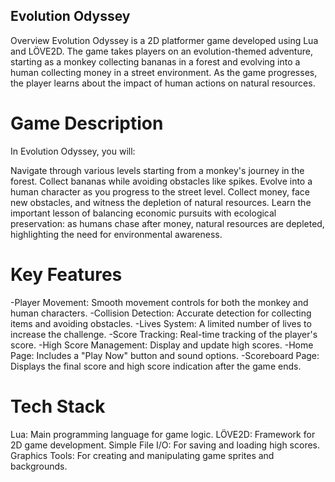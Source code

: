 
## Evolution Odyssey
Overview
Evolution Odyssey is a 2D platformer game developed using Lua and LÖVE2D. The game takes players on an evolution-themed adventure, starting as a monkey collecting bananas in a forest and evolving into a human collecting money in a street environment. As the game progresses, the player learns about the impact of human actions on natural resources.

# Game Description
In Evolution Odyssey, you will:

Navigate through various levels starting from a monkey's journey in the forest.
Collect bananas while avoiding obstacles like spikes.
Evolve into a human character as you progress to the street level.
Collect money, face new obstacles, and witness the depletion of natural resources.
Learn the important lesson of balancing economic pursuits with ecological preservation: as humans chase after money, natural resources are depleted, highlighting the need for environmental awareness.

# Key Features
-Player Movement: Smooth movement controls for both the monkey and human characters.
-Collision Detection: Accurate detection for collecting items and avoiding obstacles.
-Lives System: A limited number of lives to increase the challenge.
-Score Tracking: Real-time tracking of the player's score.
-High Score Management: Display and update high scores.
-Home Page: Includes a "Play Now" button and sound options.
-Scoreboard Page: Displays the final score and high score indication after the game ends.

# Tech Stack
Lua: Main programming language for game logic.
LÖVE2D: Framework for 2D game development.
Simple File I/O: For saving and loading high scores.
Graphics Tools: For creating and manipulating game sprites and backgrounds.

